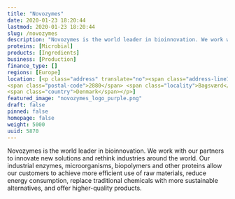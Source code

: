 ```yaml
---
title: "Novozymes"
date: 2020-01-23 18:20:44
lastmod: 2020-01-23 18:20:44
slug: /novozymes
description: "Novozymes is the world leader in bioinnovation. We work with our partners to innovate new solutions and rethink industries around the world. Our industrial enzymes, microorganisms, biopolymers and other proteins allow our customers to achieve more efficient use of raw materials, reduce energy consumption, replace traditional chemicals with more sustainable alternatives, and offer higher-quality products."
proteins: [Microbial]
products: [Ingredients]
business: [Production]
finance_type: []
regions: [Europe]
location: [<p class="address" translate="no"><span class="address-line1">Krogshøjvej</span><br>
<span class="postal-code">2880</span> <span class="locality">Bagsværd</span><br>
<span class="country">Denmark</span></p>]
featured_image: "novozymes_logo_purple.png"
draft: false
pinned: false
homepage: false
weight: 5000
uuid: 5870
---
```

<p>Novozymes is the world leader in bioinnovation. We work with our partners to innovate new solutions and rethink industries around the world. Our industrial enzymes, microorganisms, biopolymers and other proteins allow our customers to achieve more efficient use of raw materials, reduce energy consumption, replace traditional chemicals with more sustainable alternatives, and offer higher-quality products.</p>
